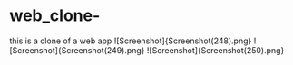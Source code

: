 # web_clone-
this is a clone of a web app 
![Screenshot]{Screenshot(248).png}
![Screenshot]{Screenshot(249).png}
![Screenshot]{Screenshot(250).png}
